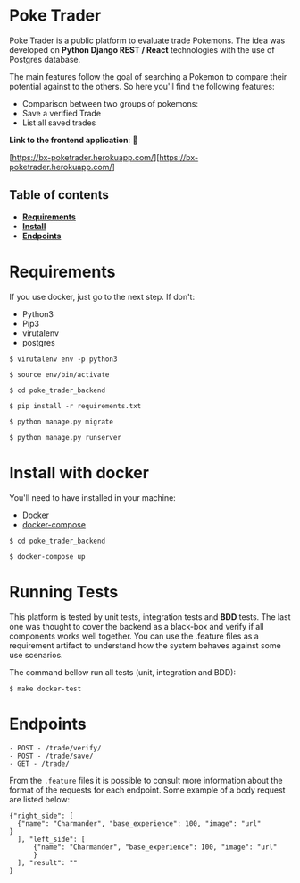 # Poke Trader

Poke Trader is a public platform to evaluate trade Pokemons. 
The idea was developed on **Python Django REST / React** technologies with 
the use of Postgres database. 

The main features follow the goal of searching a Pokemon to compare their 
potential against to the others. So here you'll find the following features:

 - Comparison between two groups of pokemons:
 - Save a verified Trade
 - List all saved trades

**Link to the frontend application**: :rocket: 

[https://bx-poketrader.herokuapp.com/][https://bx-poketrader.herokuapp.com/]

 ## Table of contents
 * **[Requirements](#requirements)**
 * **[Install](#install)**
* **[Endpoints](#endpoints)**

# Requirements

If you use docker, just go to the next step. If don't:

 - Python3
 - Pip3
 - virutalenv
 - postgres

```shell
$ virutalenv env -p python3
```

```shell
$ source env/bin/activate
```

```shell
$ cd poke_trader_backend
```

```shell
$ pip install -r requirements.txt
```

```shell
$ python manage.py migrate
```

```shell
$ python manage.py runserver
```

# Install with docker

You'll need to have installed in your machine:

-   [Docker](https://www.docker.com/)
-   [docker-compose](https://docs.docker.com/compose/)

```
$ cd poke_trader_backend
```
```
$ docker-compose up
```
# Running Tests
This platform is tested by unit tests, integration tests and **BDD** tests. 
The last one was thought to cover the backend as a black-box and verify if all components works well together. 
You can use the .feature files as a requirement artifact to understand how the system behaves against some use 
scenarios.

The command bellow run all tests (unit, integration and BDD):

```
$ make docker-test
```

# Endpoints

    - POST - /trade/verify/
    - POST - /trade/save/
    - GET - /trade/

From the `.feature` files it is possible to consult more information about the format of the requests for each 
endpoint. Some example of a body request are listed below:

    {"right_side": [
      {"name": "Charmander", "base_experience": 100, "image": "url"
    }
      ], "left_side": [
          {"name": "Charmander", "base_experience": 100, "image": "url"
          }
      ], "result": ""
    }